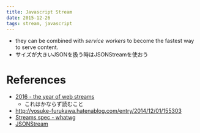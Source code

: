 ```yaml
---
title: Javascript Stream
date: 2015-12-26
tags: stream, javascript
---
```


+ they can be combined with *service workers* to become the fastest way to serve content.
+ サイズが大きいJSONを扱う時はJSONStreamを使おう


# References

+ [2016 - the year of web streams](https://jakearchibald.com/2016/streams-ftw/#streams-the-fetch-api)
  + これはかならず読むこと
+ <http://yosuke-furukawa.hatenablog.com/entry/2014/12/01/155303>
+ [Streams spec - whatwg](https://streams.spec.whatwg.org/)
+ [JSONStream](https://github.com/dominictarr/JSONStream)
